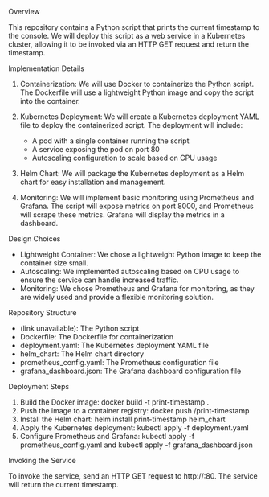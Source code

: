 Overview

This repository contains a Python script that prints the current timestamp to the console. We will deploy this script as a web service in a Kubernetes cluster, allowing it to be invoked via an HTTP GET request and return the timestamp.

Implementation Details

1. Containerization: We will use Docker to containerize the Python script. The Dockerfile will use a lightweight Python image and copy the script into the container.

2. Kubernetes Deployment: We will create a Kubernetes deployment YAML file to deploy the containerized script. The deployment will include:
    - A pod with a single container running the script
    - A service exposing the pod on port 80
    - Autoscaling configuration to scale based on CPU usage

3. Helm Chart: We will package the Kubernetes deployment as a Helm chart for easy installation and management.

4. Monitoring: We will implement basic monitoring using Prometheus and Grafana. The script will expose metrics on port 8000, and Prometheus will scrape these metrics. Grafana will display the metrics in a dashboard.

Design Choices

- Lightweight Container: We chose a lightweight Python image to keep the container size small.
- Autoscaling: We implemented autoscaling based on CPU usage to ensure the service can handle increased traffic.
- Monitoring: We chose Prometheus and Grafana for monitoring, as they are widely used and provide a flexible monitoring solution.

Repository Structure

- (link unavailable): The Python script
- Dockerfile: The Dockerfile for containerization
- deployment.yaml: The Kubernetes deployment YAML file
- helm_chart: The Helm chart directory
- prometheus_config.yaml: The Prometheus configuration file
- grafana_dashboard.json: The Grafana dashboard configuration file

Deployment Steps

1. Build the Docker image: docker build -t print-timestamp .
2. Push the image to a container registry: docker push <registry>/print-timestamp
3. Install the Helm chart: helm install print-timestamp helm_chart
4. Apply the Kubernetes deployment: kubectl apply -f deployment.yaml
5. Configure Prometheus and Grafana: kubectl apply -f prometheus_config.yaml and kubectl apply -f grafana_dashboard.json

Invoking the Service

To invoke the service, send an HTTP GET request to http://<service-ip>:80. The service will return the current timestamp.
